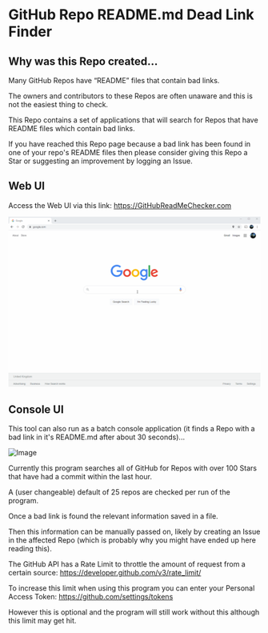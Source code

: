 # GitHub Repo README.md Dead Link Finder

## Why was this Repo created...

Many GitHub Repos have “README” files that contain bad links. 

The owners and contributors to these Repos are often unaware and this is not the easiest thing to check.

This Repo contains a set of applications that will search for Repos that have README files which contain bad links.

If you have reached this Repo page because a bad link has been found in one of your repo's README files then please consider giving this Repo a Star or suggesting an improvement by logging an Issue.

## Web UI

Access the Web UI via this link: https://GitHubReadMeChecker.com

![Image](deadlink-finder-example2.gif)


## Console UI

This tool can also run as a batch console application (it finds a Repo with a bad link in it's README.md after about 30 seconds)...

![Image](deadlink-finder-example.gif)

Currently this program searches all of GitHub for Repos with over 100 Stars that have had a commit within the last hour.

A (user changeable) default of 25 repos are checked per run of the program.

Once a bad link is found the relevant information saved in a file.

Then this information can be manually passed on, likely by creating an Issue in the affected Repo (which is probably why you might have ended up here reading this).

The GitHub API has a Rate Limit to throttle the amount of request from a certain source: https://developer.github.com/v3/rate_limit/

To increase this limit when using this program you can enter your Personal Access Token: https://github.com/settings/tokens

However this is optional and the program will still work without this although this limit may get hit.

